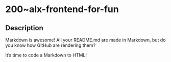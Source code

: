 # 200~alx-frontend-for-fun

## Description
Markdown is awesome! All your README.md are made in Markdown, but do you know how GitHub are rendering them?

It’s time to code a Markdown to HTML!

